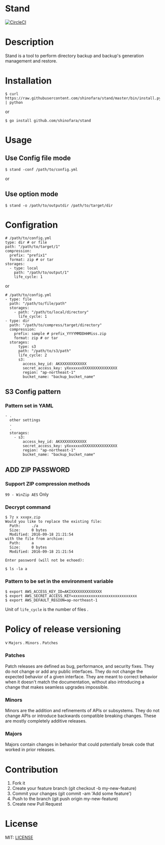 Stand
============

[![CircleCI](https://circleci.com/gh/shinofara/stand.svg?style=svg)](https://circleci.com/gh/shinofara/stand)

# Description

Stand is a tool to perform directory backup and backup's generation management  and restore.

# Installation

```
$ curl https://raw.githubusercontent.com/shinofara/stand/master/bin/install.py | python
```

or

```
$ go install github.com/shinofara/stand
```

# Usage

## Use Config file mode

```
$ stand -conf /path/to/config.yml
```

or

## Use option mode

```
$ stand -o /path/to/outputdir /path/to/target/dir
```

# Configration


```
# /path/to/config.yml
type: dir # or file
path: "/path/to/target/1"
compression:
  prefix: "prefix1"
  format: zip # or tar
storages:
  - type: local
    path: "/path/to/output/1"
    life_cycle: 1
```

or

```
# /path/to/config.yml
- type: file
  path: "/path/to/file/path"
  storages:
    - path: "/path/to/local/directory"
      life_cycle: 1
- type: dir
  path: "/path/to/compress/target/directory"
  compression:
    prefix: sample # prefix_YYYYMMDDHHMiss.zip
    format: zip # or tar
  storages:
      type: s3
      path: "/path/to/s3/path"
      life_cycle: 2
      s3:
        access_key_id: AKXXXXXXXXXXXX
        secret_access_key: yXxxxxxxXXXXXXXXXXXXXXXX
        region: "ap-northeast-1"
        bucket_name: "backup_bucket_name"
```

## S3 Config pattern

### Pattern set in YAML

```
- .
  other settings
  .
  .
  storages:
    - s3:
        access_key_id: AKXXXXXXXXXXXX
        secret_access_key: yXxxxxxxXXXXXXXXXXXXXXXX
        region: "ap-northeast-1"
        bucket_name: "backup_bucket_name"
```

## ADD ZIP PASSWORD

### Support ZIP compression methods

`99 - WinZip AES` Only

### Decrypt command

```
$ 7z x xxxpx.zip
Would you like to replace the existing file:
  Path:     ./a
  Size:     0 bytes
  Modified: 2016-09-18 21:21:54
with the file from archive:
  Path:     a
  Size:     0 bytes
  Modified: 2016-09-18 21:21:54

Enter password (will not be echoed):

$ ls -la a
```


### Pattern to be set in the environment variable

```
$ export AWS_ACCESS_KEY_ID=AKIXXXXXXXXXXXXXX
$ export AWS_SECRET_ACCESS_KEY=xxxxxxxxxxxxxxxxxxxxxxxxxxxxx
$ export AWS_DEFAULT_REGION=ap-northeast-1
```

Unit of `life_cycle` is the number of files .

# Policy of release versioning

v `Majors` . `Minors` . `Patches`

### Patches

Patch releases are defined as bug, performance, and security fixes. They do not change or add any public interfaces. They do not change the expected behavior of a given interface. They are meant to correct behavior when it doesn't match the documentation, without also introducing a change that makes seamless upgrades impossible.

### Minors


Minors are the addition and refinements of APIs or subsystems. They do not change APIs or introduce backwards compatible breaking changes. These are mostly completely additive releases.

### Majors

Majors contain changes in behavior that could potentially break code that worked in prior releases.

# Contribution

1. Fork it 
2. Create your feature branch (git checkout -b my-new-feature)
3. Commit your changes (git commit -am 'Add some feature')
4. Push to the branch (git push origin my-new-feature)
5. Create new Pull Request

# License

MIT: [LICENSE](LICENSE)
